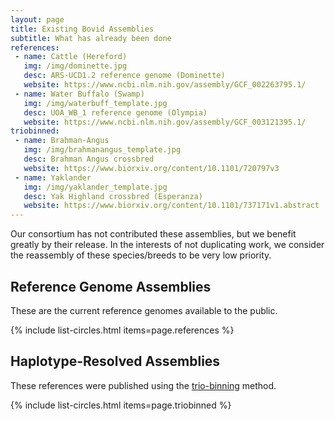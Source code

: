 ```yaml
---
layout: page
title: Existing Bovid Assemblies
subtitle: What has already been done
references:
 - name: Cattle (Hereford)
   img: /img/dominette.jpg
   desc: ARS-UCD1.2 reference genome (Dominette)
   website: https://www.ncbi.nlm.nih.gov/assembly/GCF_002263795.1/
 - name: Water Buffalo (Swamp)
   img: /img/waterbuff_template.jpg
   desc: UOA_WB_1 reference genome (Olympia)
   website: https://www.ncbi.nlm.nih.gov/assembly/GCF_003121395.1/
triobinned:
 - name: Brahman-Angus
   img: /img/brahmanangus_template.jpg
   desc: Brahman Angus crossbred
   website: https://www.biorxiv.org/content/10.1101/720797v3
 - name: Yaklander
   img: /img/yaklander_template.jpg
   desc: Yak Highland crossbred (Esperanza)
   website: https://www.biorxiv.org/content/10.1101/737171v1.abstract
---
```


Our consortium has not contributed these assemblies, but we benefit greatly by their release. In the interests of not duplicating work, we consider the reassembly of these species/breeds to be very low priority.

## Reference Genome Assemblies

These are the current reference genomes available to the public.

{% include list-circles.html items=page.references %}

## Haplotype-Resolved Assemblies

These references were published using the [trio-binning](https://www.nature.com/articles/nbt.4277) method.

{% include list-circles.html items=page.triobinned %}